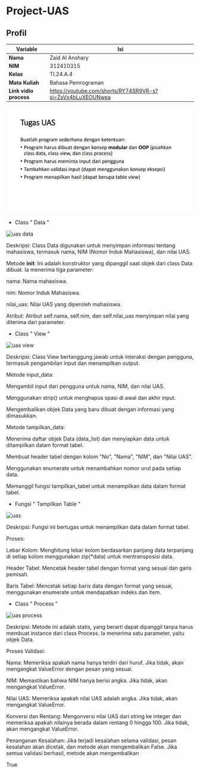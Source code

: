 # Project-UAS

## Profil
| Variable | Isi |
| -------- | --- |
| **Nama** | Zaid Al Anshary |
| **NIM** | 312410315 |
| **Kelas** | TI.24.A.4 |
| **Mata Kuliah** | Bahasa Pemrograman |
| **Link vidio process** | https://youtube.com/shorts/RY74SR9VR-s?si=ZsVx4bLuXEOUNwea |


![gambar](https://github.com/Abcdeflahhh/UASPEMRO/blob/71de6bd92acac08a813c4d8179a0606b5037b7cd/Image/tugas.jpg)

- Class " Data " 
 
![uas data](https://github.com/user-attachments/assets/39fcce41-8111-4e0e-88f8-67bce48451b1)

Deskripsi: Class Data digunakan untuk menyimpan informasi tentang mahasiswa, termasuk nama, NIM (Nomor Induk Mahasiswa), dan nilai UAS.

Metode __init__: Ini adalah konstruktor yang dipanggil saat objek dari class Data dibuat. Ia menerima tiga parameter:

nama: Nama mahasiswa.

nim: Nomor Induk Mahasiswa.

nilai_uas: Nilai UAS yang diperoleh mahasiswa.

Atribut: Atribut self.nama, self.nim, dan self.nilai_uas menyimpan nilai yang diterima dari parameter.

- Class " View " 

![uas view](https://github.com/user-attachments/assets/12283e86-bebb-4c53-90ec-b2e6bf088759)

Deskripsi: Class View bertanggung jawab untuk interaksi dengan pengguna, termasuk pengambilan input dan menampilkan output.

Metode input_data:

Mengambil input dari pengguna untuk nama, NIM, dan nilai UAS.

Menggunakan strip() untuk menghapus spasi di awal dan akhir input.

Mengembalikan objek Data yang baru dibuat dengan informasi yang dimasukkan.

Metode tampilkan_data:

Menerima daftar objek Data (data_list) dan menyiapkan data untuk ditampilkan dalam format tabel.

Membuat header tabel dengan kolom "No", "Nama", "NIM", dan "Nilai UAS".

Menggunakan enumerate untuk menambahkan nomor urut pada setiap data.

Memanggil fungsi tampilkan_tabel untuk menampilkan data dalam format tabel.

- Fungsi " Tampilkan Table "

![uas](https://github.com/user-attachments/assets/fe1341f5-cc36-4179-b6d6-71b6d90467c0)

Deskripsi: Fungsi ini bertugas untuk menampilkan data dalam format tabel.

Proses:

Lebar Kolom: Menghitung lebar kolom berdasarkan panjang data terpanjang di setiap kolom menggunakan zip(*data) untuk mentransposisi data.

Header Tabel: Mencetak header tabel dengan format yang sesuai dan garis pemisah.

Baris Tabel: Mencetak setiap baris data dengan format yang sesuai, menggunakan enumerate untuk mendapatkan indeks dan item.

- Class " Process "

![uas process](https://github.com/user-attachments/assets/2acb1f56-ac26-4f71-8a83-0efb39c42d50)

Deskripsi: Metode ini adalah statis, yang berarti dapat dipanggil tanpa harus membuat instance dari class Process. Ia menerima satu parameter, yaitu objek Data.

Proses Validasi:

Nama: Memeriksa apakah nama hanya terdiri dari huruf. Jika tidak, akan mengangkat ValueError dengan pesan yang sesuai.

NIM: Memastikan bahwa NIM hanya berisi angka. Jika tidak, akan mengangkat ValueError.

Nilai UAS: Memeriksa apakah nilai UAS adalah angka. Jika tidak, akan mengangkat ValueError.

Konversi dan Rentang: Mengonversi nilai UAS dari string ke integer dan memeriksa apakah nilainya berada dalam rentang 0 hingga 100. Jika tidak, akan mengangkat ValueError.

Penanganan Kesalahan: Jika terjadi kesalahan selama validasi, pesan kesalahan akan dicetak, dan metode akan mengembalikan False. Jika semua validasi berhasil, metode akan mengembalikan 

True
